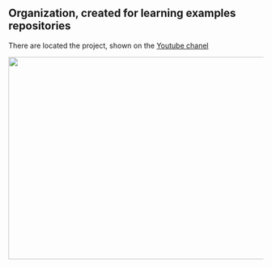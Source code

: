 ## Organization, created for learning examples repositories
There are located the project, shown on the [Youtube chanel]([https://www.example.com](https://www.youtube.com/channel/UCWo-L544FErF9C1vyZVVYSw))

<p align="center">
	<img src="https://github.com/quddi/quddi/blob/main/assets/logo.gif"  width="800" height="400"/>
</p>
